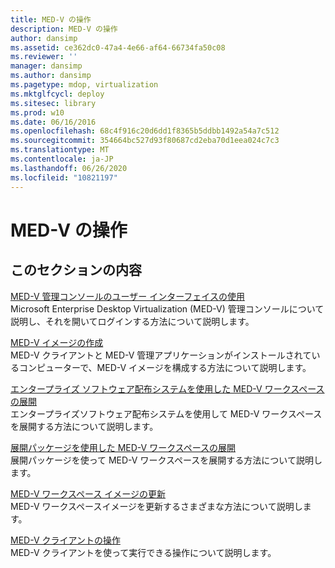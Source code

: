 ```yaml
---
title: MED-V の操作
description: MED-V の操作
author: dansimp
ms.assetid: ce362dc0-47a4-4e66-af64-66734fa50c08
ms.reviewer: ''
manager: dansimp
ms.author: dansimp
ms.pagetype: mdop, virtualization
ms.mktglfcycl: deploy
ms.sitesec: library
ms.prod: w10
ms.date: 06/16/2016
ms.openlocfilehash: 68c4f916c20d6dd1f8365b5ddbb1492a54a7c512
ms.sourcegitcommit: 354664bc527d93f80687cd2eba70d1eea024c7c3
ms.translationtype: MT
ms.contentlocale: ja-JP
ms.lasthandoff: 06/26/2020
ms.locfileid: "10821197"
---
```

# MED-V の操作


## このセクションの内容


<a href="" id="using-the-med-v-management-console-user-interface"></a>[MED-V 管理コンソールのユーザー インターフェイスの使用](using-the-med-v-management-console-user-interface.md)  
Microsoft Enterprise Desktop Virtualization (MED-V) 管理コンソールについて説明し、それを開いてログインする方法について説明します。

<a href="" id="creating-a-med-v-image"></a>[MED-V イメージの作成](creating-a-med-v-image.md)  
MED-V クライアントと MED-V 管理アプリケーションがインストールされているコンピューターで、MED-V イメージを構成する方法について説明します。

<a href="" id="deploying-a-med-v-workspace-using-an-enterprise-software-distribution-system"></a>[エンタープライズ ソフトウェア配布システムを使用した MED-V ワークスペースの展開](deploying-a-med-v-workspace-using-an-enterprise-software-distribution-system.md)  
エンタープライズソフトウェア配布システムを使用して MED-V ワークスペースを展開する方法について説明します。

<a href="" id="deploying-a-med-v-workspace-using-a-deployment-package"></a>[展開パッケージを使用した MED-V ワークスペースの展開](deploying-a-med-v-workspace-using-a-deployment-package.md)  
展開パッケージを使って MED-V ワークスペースを展開する方法について説明します。

<a href="" id="updating-a-med-v-workspace-image"></a>[MED-V ワークスペース イメージの更新](updating-a-med-v-workspace-image.md)  
MED-V ワークスペースイメージを更新するさまざまな方法について説明します。

<a href="" id="med-v-client-operations"></a>[MED-V クライアントの操作](med-v-client-operations.md)  
MED-V クライアントを使って実行できる操作について説明します。

 

 





